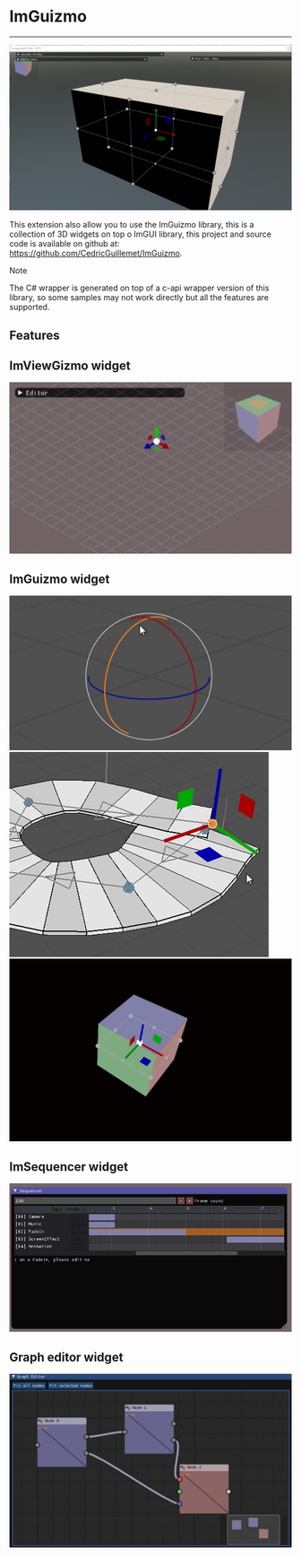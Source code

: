 # ImGuizmo
---

![ImGuizmo](images/ImGuizmo.png)

This extension also allow you to use the ImGuizmo library, this is a collection of 3D widgets on top o ImGUI library, this project and source code is available on github at: https://github.com/CedricGuillemet/ImGuizmo.

> [!NOTE]
> The C# wrapper is generated on top of a c-api wrapper version of this library, so some samples may not work directly but all the features are supported.

## Features

## ImViewGizmo widget

![ImGuizmo](images/ImGuizmo_ImViewGizmo.gif)

## ImGuizmo widget

![ImGuizmo](images/ImGuizmo_1.gif)
![ImGuizmo](images/ImGuizmo_2.gif)
![ImGuizmo](images/ImGuizmo_3.gif)

## ImSequencer widget

![ImGuizmo](images/ImGuizmo_ImSequencer.png)

## Graph editor widget

![ImGuizmo](images/ImGuizmo_GraphEditor.jpg)
